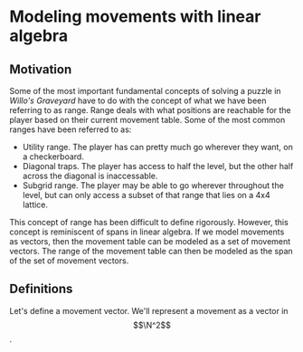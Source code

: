 # Modeling movements with linear algebra
## Motivation
Some of the most important fundamental concepts of solving a puzzle in *Willo's Graveyard* have to do with the concept of what we have been referring to as range.
Range deals with what positions are reachable for the player based on their current movement table.
Some of the most common ranges have been referred to as:
- Utility range.
The player has can pretty much go wherever they want, on a checkerboard.
- Diagonal traps.
The player has access to half the level, but the other half across the diagonal is inaccessable.
- Subgrid range.
The player may be able to go wherever throughout the level, but can only access a subset of that range that lies on a 4x4 lattice.

This concept of range has been difficult to define rigorously.
However, this concept is reminiscent of spans in linear algebra.
If we model movements as vectors, then the movement table can be modeled as a set of movement vectors.
The range of the movement table can then be modeled as the span of the set of movement vectors.

## Definitions
Let's define a movement vector.
We'll represent a movement as a vector in $$\N^2$$.

